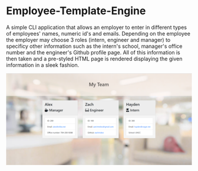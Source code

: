 # Employee-Template-Engine

A simple CLI application that allows an employer to enter in different types of employees' names, numeric id's and emails. Depending on the employee the employer may choose 3 roles (intern, engineer and manager) to specificy other information such as the intern's school, manager's office number and the engineer's Github profile page. All of this information is then taken and a pre-styled HTML page is rendered displaying the given information in a sleek fashion.

![Screenshot of HTML page](./Assets/Images/screenshot.png)
